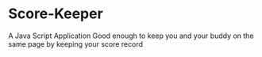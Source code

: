 # Score-Keeper
A Java Script Application
Good enough to keep you and your buddy on the same page by keeping your score record
